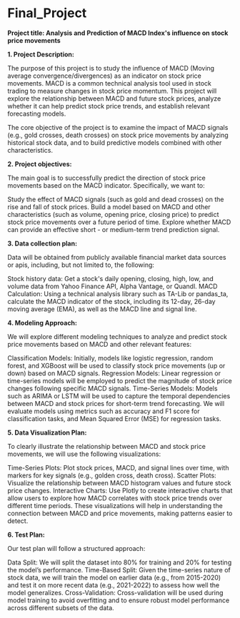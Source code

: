 # Final_Project

**Project title: Analysis and Prediction of MACD Index's influence on stock price movements**

**1. Project Description:**

The purpose of this project is to study the influence of MACD (Moving average convergence/divergences) as an indicator on stock price movements. MACD is a common technical analysis tool used in stock trading to measure changes in stock price momentum. This project will explore the relationship between MACD and future stock prices, analyze whether it can help predict stock price trends, and establish relevant forecasting models.

The core objective of the project is to examine the impact of MACD signals (e.g., gold crosses, death crosses) on stock price movements by analyzing historical stock data, and to build predictive models combined with other characteristics.

**2. Project objectives:**

The main goal is to successfully predict the direction of stock price movements based on the MACD indicator. Specifically, we want to:

Study the effect of MACD signals (such as gold and dead crosses) on the rise and fall of stock prices.
Build a model based on MACD and other characteristics (such as volume, opening price, closing price) to predict stock price movements over a future period of time.
Explore whether MACD can provide an effective short - or medium-term trend prediction signal.

**3. Data collection plan:**

Data will be obtained from publicly available financial market data sources or apis, including, but not limited to, the following:

Stock history data: Get a stock's daily opening, closing, high, low, and volume data from Yahoo Finance API, Alpha Vantage, or Quandl.
MACD Calculation: Using a technical analysis library such as TA-Lib or pandas_ta, calculate the MACD indicator of the stock, including its 12-day, 26-day moving average (EMA), as well as the MACD line and signal line.

**4. Modeling Approach:**

We will explore different modeling techniques to analyze and predict stock price movements based on MACD and other relevant features:

Classification Models: Initially, models like logistic regression, random forest, and XGBoost will be used to classify stock price movements (up or down) based on MACD signals.
Regression Models: Linear regression or time-series models will be employed to predict the magnitude of stock price changes following specific MACD signals.
Time-Series Models: Models such as ARIMA or LSTM will be used to capture the temporal dependencies between MACD and stock prices for short-term trend forecasting.
We will evaluate models using metrics such as accuracy and F1 score for classification tasks, and Mean Squared Error (MSE) for regression tasks.

**5. Data Visualization Plan:**

To clearly illustrate the relationship between MACD and stock price movements, we will use the following visualizations:

Time-Series Plots: Plot stock prices, MACD, and signal lines over time, with markers for key signals (e.g., golden cross, death cross).
Scatter Plots: Visualize the relationship between MACD histogram values and future stock price changes.
Interactive Charts: Use Plotly to create interactive charts that allow users to explore how MACD correlates with stock price trends over different time periods.
These visualizations will help in understanding the connection between MACD and price movements, making patterns easier to detect.

**6. Test Plan:**

Our test plan will follow a structured approach:

Data Split: We will split the dataset into 80% for training and 20% for testing the model’s performance.
Time-Based Split: Given the time-series nature of stock data, we will train the model on earlier data (e.g., from 2015-2020) and test it on more recent data (e.g., 2021-2022) to assess how well the model generalizes.
Cross-Validation: Cross-validation will be used during model training to avoid overfitting and to ensure robust model performance across different subsets of the data.
